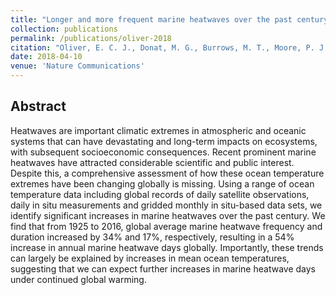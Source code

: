 ```yaml
---
title: "Longer and more frequent marine heatwaves over the past century"
collection: publications
permalink: /publications/oliver-2018
citation: "Oliver, E. C. J., Donat, M. G., Burrows, M. T., Moore, P. J., Smale, D. A., Alexander, L. V., Benthuysen, J., Feng, M., Sen Gupta, A., Hobday, A. J., Holbrook, N. J., Perkins-Kirkpatrick, S. E., <b>Scannell, H. A.</b>, Straub, S. C., & Wernberg, T. (2018), Longer and more frequent marine heatwaves over the past century, <i>Nat. Commun.</i>, 9: 1324, DOI: <a href='https://doi.org/10.1038/s41467-018-03732-9' target='_blank'>10.1038/s41467-018-03732-9</a>"
date: 2018-04-10
venue: 'Nature Communications'
---
```



## Abstract
Heatwaves are important climatic extremes in atmospheric and oceanic systems that can have devastating and long-term impacts on ecosystems, with subsequent socioeconomic consequences. Recent prominent marine heatwaves have attracted considerable scientific and public interest. Despite this, a comprehensive assessment of how these ocean temperature extremes have been changing globally is missing. Using a range of ocean temperature data including global records of daily satellite observations, daily in situ measurements and gridded monthly in situ-based data sets, we identify significant increases in marine heatwaves over the past century. We find that from 1925 to 2016, global average marine heatwave frequency and duration increased by 34% and 17%, respectively, resulting in a 54% increase in annual marine heatwave days globally. Importantly, these trends can largely be explained by increases in mean ocean temperatures, suggesting that we can expect further increases in marine heatwave days under continued global warming.
